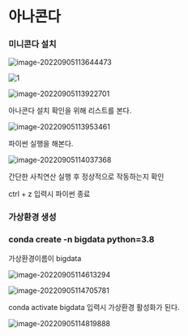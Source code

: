 # 아나콘다

### 미니콘다 설치

![image-20220905113644473](C:\Users\fsiedu\AppData\Roaming\Typora\typora-user-images\image-20220905113644473.png)



![1](https://user-images.githubusercontent.com/58652391/188356687-420c1469-f5f4-4e00-924a-016a0b5956f9.jpg)

![image-20220905113922701](C:\Users\fsiedu\AppData\Roaming\Typora\typora-user-images\image-20220905113922701.png)

아나콘다 설치 확인을 위해 리스트를 본다.

![image-20220905113953461](C:\Users\fsiedu\AppData\Roaming\Typora\typora-user-images\image-20220905113953461.png)

파이썬 실행을 해본다.

![image-20220905114037368](C:\Users\fsiedu\AppData\Roaming\Typora\typora-user-images\image-20220905114037368.png)

간단한 사칙연산 실행 후 정상적으로 작동하는지 확인

ctrl + z 입력시 파이썬 종료

### 가상환경 생성

###  conda create -n bigdata python=3.8

가상환경이름이 bigdata

![image-20220905114613294](C:\Users\fsiedu\AppData\Roaming\Typora\typora-user-images\image-20220905114613294.png)

![image-20220905114705781](C:\Users\fsiedu\AppData\Roaming\Typora\typora-user-images\image-20220905114705781.png)

conda activate bigdata 입력시 가상환경 활성화가 된다.

![image-20220905114819888](C:\Users\fsiedu\AppData\Roaming\Typora\typora-user-images\image-20220905114819888.png)









